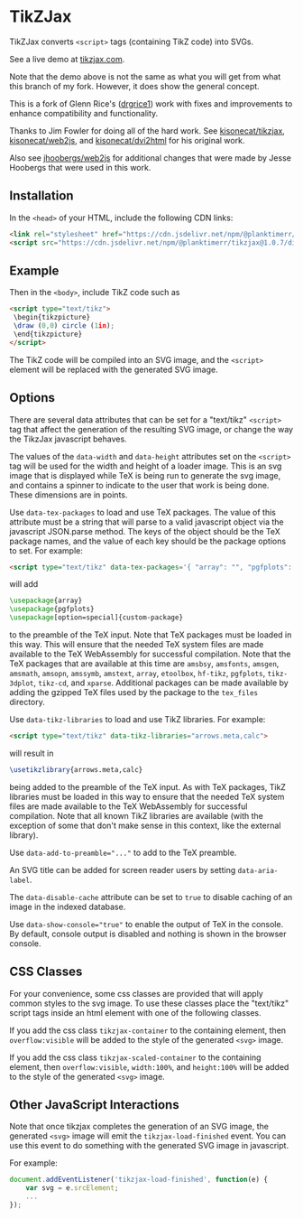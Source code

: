# TikZJax

TikZJax converts `<script>` tags (containing TikZ code) into SVGs.

See a live demo at [tikzjax.com](http://tikzjax.com/).

Note that the demo above is not the same as what you will get from what this branch of my fork. However, it does show
the general concept.

This is a fork of Glenn Rice's ([drgrice1](https://github.com/drgrice1)) work with fixes and improvements to enhance compatibility and functionality.

Thanks to Jim Fowler for doing all of the hard work. See [kisonecat/tikzjax](https://github.com/kisonecat/tikzjax),
[kisonecat/web2js](https://github.com/kisonecat/web2js), and [kisonecat/dvi2html](https://github.com/kisonecat/dvi2html)
for his original work.

Also see [jhoobergs/web2js](https://github.com/jhoobergs/web2js) for additional changes that were made by Jesse Hoobergs
that were used in this work.

## Installation

In the `<head>` of your HTML, include the following CDN links:

```html
<link rel="stylesheet" href="https://cdn.jsdelivr.net/npm/@planktimerr/tikzjax@1.0.7/dist/fonts.css">
<script src="https://cdn.jsdelivr.net/npm/@planktimerr/tikzjax@1.0.7/dist/tikzjax.js"></script>
```

## Example

Then in the `<body>`, include TikZ code such as

```html
<script type="text/tikz">
 \begin{tikzpicture}
 \draw (0,0) circle (1in);
 \end{tikzpicture}
</script>
```

The TikZ code will be compiled into an SVG image, and the `<script>` element will be replaced with the generated SVG
image.

## Options

There are several data attributes that can be set for a "text/tikz" `<script>` tag that affect the generation of the
resulting SVG image, or change the way the TikzJax javascript behaves.

The values of the `data-width` and `data-height` attributes set on the `<script>` tag will be used for the width and
height of a loader image. This is an svg image that is displayed while TeX is being run to generate the svg image, and
contains a spinner to indicate to the user that work is being done. These dimensions are in points.

Use `data-tex-packages` to load and use TeX packages. The value of this attribute must be a string that will parse to a
valid javascript object via the javascript JSON.parse method. The keys of the object should be the TeX package names,
and the value of each key should be the package options to set. For example:

```html
<script type="text/tikz" data-tex-packages='{ "array": "", "pgfplots": "", "custom-package": "option=special" }'>
```

will add

```tex
\usepackage{array}
\usepackage{pgfplots}
\usepackage[option=special]{custom-package}
```

to the preamble of the TeX input. Note that TeX packages must be loaded in this way. This will ensure that the needed
TeX system files are made available to the TeX WebAssembly for successful compilation. Note that the TeX packages that
are available at this time are `amsbsy`, `amsfonts`, `amsgen`, `amsmath`, `amsopn`, `amssymb`, `amstext`, `array`,
`etoolbox`, `hf-tikz`, `pgfplots`, `tikz-3dplot`, `tikz-cd`, and `xparse`. Additional packages can be made available by
adding the gzipped TeX files used by the package to the `tex_files` directory.

Use `data-tikz-libraries` to load and use TikZ libraries. For example:

```html
<script type="text/tikz" data-tikz-libraries="arrows.meta,calc">
```

will result in

```tex
\usetikzlibrary{arrows.meta,calc}
```

being added to the preamble of the TeX input. As with TeX packages, TikZ libraries must be loaded in this way to ensure
that the needed TeX system files are made available to the TeX WebAssembly for successful compilation. Note that all
known TikZ libraries are available (with the exception of some that don't make sense in this context, like the external
library).

Use `data-add-to-preamble="..."` to add to the TeX preamble.

An SVG title can be added for screen reader users by setting `data-aria-label`.

The `data-disable-cache` attribute can be set to `true` to disable caching of an image in the indexed database.

Use `data-show-console="true"` to enable the output of TeX in the console. By default, console output is disabled and
nothing is shown in the browser console.

## CSS Classes

For your convenience, some css classes are provided that will apply common styles to the svg image. To use these classes
place the "text/tikz" script tags inside an html element with one of the following classes.

If you add the css class `tikzjax-container` to the containing element, then `overflow:visible` will be added to the
style of the generated `<svg>` image.

If you add the css class `tikzjax-scaled-container` to the containing element, then `overflow:visible`, `width:100%`,
and `height:100%` will be added to the style of the generated `<svg>` image.

## Other JavaScript Interactions

Note that once tikzjax completes the generation of an SVG image, the generated `<svg>` image will emit the
`tikzjax-load-finished` event. You can use this event to do something with the generated SVG image in javascript.

For example:

```javascript
document.addEventListener('tikzjax-load-finished', function(e) {
    var svg = e.srcElement;
    ...
});
```